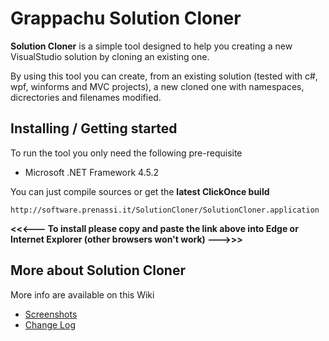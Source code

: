 # Grappachu Solution Cloner

**Solution Cloner** is a simple tool designed to help you creating a new VisualStudio solution by cloning an existing one.

By using this tool you can create, from an existing solution (tested with c#, wpf, winforms and MVC projects), a new cloned one with namespaces, dicrectories and filenames modified.


## Installing / Getting started

To run the tool you only need the following pre-requisite

- Microsoft .NET Framework 4.5.2

You can just compile sources or get the **latest ClickOnce build**

    http://software.prenassi.it/SolutionCloner/SolutionCloner.application 

**<<<--- To install please copy and paste the link above into Edge or Internet Explorer (other browsers won't work) --->>>** 


## More about Solution Cloner

More info are available on this Wiki

- [Screenshots](https://github.com/grappachu/apps.solutioncloner/wiki/Screenshots)
- [Change Log](https://github.com/grappachu/apps.solutioncloner/wiki/Change-Log)
